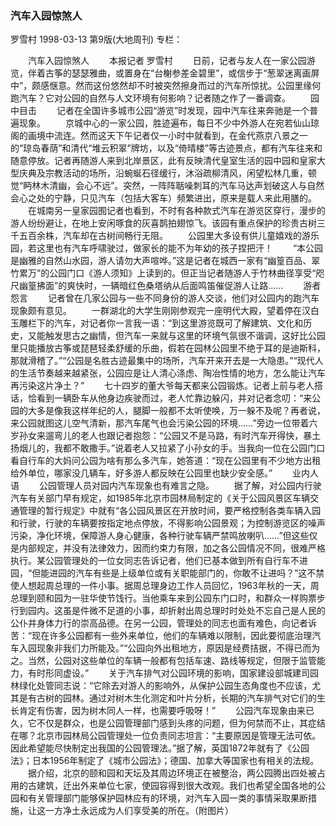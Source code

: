 ### 汽车入园惊煞人
罗雪村
1998-03-13
第9版(大地周刊)
专栏：

　　汽车入园惊煞人
　　本报记者  罗雪村
　　日前，记者与友人在一家公园游览，伴着古筝的瑟瑟雅曲，或置身在“台榭参差金碧里”，或信步于“葱翠迷离画屏中”，颇感惬意。然而这份悠然却不时被突然擦身而过的汽车所惊扰。公园里缘何跑汽车？它对公园的自然与人文环境有何影响？记者随之作了一番调查。
　　园中目击
　　记者在全国许多城市公园“游览”时发现，园中汽车往来奔驰是一个普遍现象。
　　京城中心的一家公园，胜迹遍布，每日不少中外游人在宛若仙山琼阁的画境中流连。然而这天下午记者仅一小时中就看到，在金代燕京八景之一的“琼岛春荫”和清代“堆云积翠”牌坊，以及“倚晴楼”等古迹景点，都有汽车往来和随意停放。记者再随游人来到北岸景区，此有反映清代皇室生活的园中园和皇家大型庆典及宗教活动的场所，沿蜿蜒石径缓行，沐浴疏柳清风，闲望松林几重，顿觉“眄林木清幽，会心不远”。突然，一阵阵聒噪刺耳的汽车马达声划破这人与自然会心之处的宁静，只见汽车（包括大客车）频繁进出，原来是载人来此用膳的。
　　在城南另一皇家园囿记者也看到，不时有各种款式汽车在游览区穿行，漫步的游人纷纷避让，在地上安闲啄食的灰喜鹊拍翅惊飞。该园有重点保护的珍贵古树三千五百余株，汽车却在古树间畅行无阻。
　　公园里大多设有供儿童嬉戏的游乐园，若这里也有汽车呼啸驶过，做家长的能不为年幼的孩子捏把汗！
　　“本公园是幽雅的自然山水园，游人请勿大声喧哗。”这是记者在城西一家有“幽篁百品、翠竹累万”的公园门口《游人须知》上读到的。但正当记者随游人于竹林曲径享受“咫尺幽篁拂面”的爽快时，一辆暗红色桑塔纳从后面鸣笛催促游人让路……
　　游者怨言
　　记者曾在几家公园与一些不同身份的游人交谈，他们对公园内的跑汽车现象颇有意见。
　　一群湖北的大学生刚刚参观完一座明代大殿，望着停在汉白玉雕栏下的汽车，对记者你一言我一语：“到这里游览既可了解建筑、文化和历史，又能触发思古之幽情，但汽车一来就与这里的环境气氛很不谐调，这好比公园里只能播放古筝或琵琶轻柔舒缓的乐曲，假若在园林公园里不绝于耳的是迪斯科，那就滑稽了。”“公园是名胜古迹最集中的场所，汽车开来开去是一大隐患。”“现代人的生活节奏越来越紧张，公园应是让人清心涤虑、陶冶性情的地方，怎么能让汽车再污染这片净土？”
　　七十四岁的董大爷每天都来公园锻炼。记者上前与老人搭话，恰看到一辆卧车从他身边疾驶而过，老人忙靠边躲闪，并对记者念叨：“来公园的大多是像我这样年纪的人，腿脚一般都不太听使唤，万一躲不及呢？再者说，来公园就图这儿空气清新，那汽车尾气也会污染公园的环境……”旁边一位带着六岁孙女来遛弯儿的老人也跟记者抱怨：“公园又不是马路，有时汽车开得快，暴土扬烟儿的，我都不敢撒手。”说着老人又拉紧了小孙女的手。当我向一位在公园门口看自行车的大妈问公园为啥有那么多汽车，她答道：“现在公园里有不少地方出租给外单位，哪家没几辆车，好多游人都反映在公园里也缺少安全感。”
　　业内人语
　　公园管理人员对园内汽车现象也有难言之隐。
　　据了解，对公园内行驶汽车有关部门早有规定，如1985年北京市园林局制定的《关于公园风景区车辆交通管理的暂行规定》中就有“各公园风景区在开放时间，要严格控制各类车辆入园和行驶，行驶的车辆要按指定地点停放，不得影响公园景观；为控制游览区的噪声污染，净化环境，保障游人身心健康，各种行驶车辆严禁鸣放喇叭……”但这些仅是内部规定，并没有法律效力，因而约束力有限，加之各公园情况不同，很难严格执行。某公园管理处的一位女同志告诉记者，他们已基本做到所有自行车不进园，“但能进园的汽车有些是上级单位或有关职能部门的，你敢不让进吗？”这不禁使人想起周总理的一件小事。据周总理身边工作人员回忆，1963年秋的一天，周总理到颐和园为一驻华使节饯行。当他乘车来到公园东门口时，和群众一样购票步行到园内。这虽是件微不足道的小事，却折射出周总理时时处处不忘自己是人民的公仆并身体力行的崇高品德。在另一公园，管理处的同志也面有难色，向记者诉苦：“现在许多公园都有一些外来单位，他们的车辆难以限制，因此要彻底治理汽车入园现象非我们力所能及。”“公园向外出租地方，原因是经费拮据，不得已而为之。当然，公园对这些单位的车辆一般都有包括车速、路线等规定，但限于监管能力，有时形同虚设。”
　　关于汽车排气对公园环境的影响，国家建设部城建司园林绿化处管同志说：“它除去对游人的影响外，从保护公园生态角度也不应该，尤其是有古树的园林。通过对树木生化测定和叶片分析，长期的汽车排气对它们的生长肯定有伤害，因为树木同人一样，也需要呼吸呀！”
　　公园汽车现象由来已久，它不仅是群众，也是公园管理部门感到头疼的问题，但为何禁而不止，其症结在哪？北京市园林局公园管理处一位负责同志坦言：“主要原因是管理无法可依。因此希望能尽快制定出我国的公园管理法。”据了解，英国1872年就有了《公园法》；日本1956年制定了《城市公园法》；德国、加拿大等国家也有相关的法规。
　　据介绍，北京的颐和园和天坛及其周边环境正在被整治，两公园腾出四处被占用的古建筑，迁出外来单位七家，使园容得到很大改观。我们也希望全国各地的公园和有关管理部门能够保护园林应有的环境，对汽车入园一类的事情采取果断措施，让这一方净土永远成为人们享受美的所在。（附图片）
